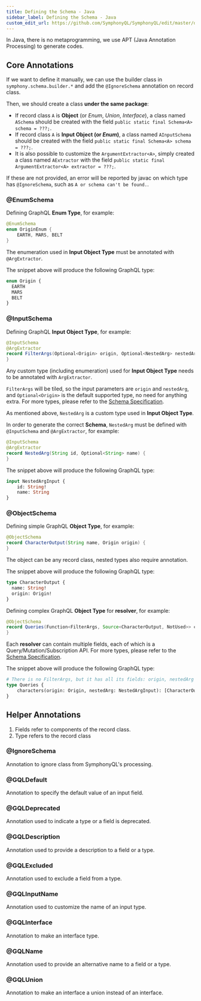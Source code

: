 ```yaml
---
title: Defining the Schema - Java
sidebar_label: Defining the Schema - Java
custom_edit_url: https://github.com/SymphonyQL/SymphonyQL/edit/master/docs/schema-java.md
---
```


In Java, there is no metaprogramming, we use APT (Java Annotation Processing) to generate codes.

## Core Annotations

If we want to define it manually, we can use the builder class in `symphony.schema.builder.*` and add the `@IgnoreSchema` annotation on record class.

Then, we should create a class **under the same package**:
- If record class `A` is **Object** (or *Enum*, *Union*, *Interface*), a class named `ASchema` should be created with the field `public static final Schema<A> schema = ???;`.
- If record class `A` is **Input Object (or *Enum*)**, a class named `AInputSchema` should be created with the field `public static final Schema<A> schema = ???;`.
- It is also possible to customize the `ArgumentExtractor<A>`, simply created a class named `AExtractor` with the field `public static final ArgumentExtractor<A> extractor = ???;`.

If these are not provided, an error will be reported by javac on which type has `@IgnoreSchema`, such as `A or schema can't be found.`.

### @EnumSchema

Defining GraphQL **Enum Type**, for example:
```java
@EnumSchema
enum OriginEnum {
    EARTH, MARS, BELT
}
```

The enumeration used in **Input Object Type** must be annotated with `@ArgExtractor`.

The snippet above will produce the following GraphQL type:
```graphql
enum Origin {
  EARTH
  MARS
  BELT
}
```

### @InputSchema

Defining GraphQL **Input Object Type**, for example:
```java
@InputSchema
@ArgExtractor
record FilterArgs(Optional<Origin> origin, Optional<NestedArg> nestedArg) {
}
```

Any custom type (including enumeration) used for **Input Object Type** needs to be annotated with `ArgExtractor`.

`FilterArgs` will be tiled, so the input parameters are `origin` and `nestedArg`, and `Optional<Origin>` is the default supported type, no need for anything extra. For more types, please refer to the [Schema Specification](schema.md).

As mentioned above, `NestedArg` is a custom type used in **Input Object Type**.

In order to generate the correct **Schema**, `NestedArg` must be defined with `@InputSchema` and `@ArgExtractor`, for example:
```java
@InputSchema
@ArgExtractor
record NestedArg(String id, Optional<String> name) {
}
```

The snippet above will produce the following GraphQL type:
```graphql
input NestedArgInput {
    id: String!
    name: String
}
```

### @ObjectSchema

Defining simple GraphQL **Object Type**, for example:
```java
@ObjectSchema
record CharacterOutput(String name, Origin origin) {
}
```

The object can be any record class, nested types also require annotation.

The snippet above will produce the following GraphQL type:
```graphql
type CharacterOutput {
  name: String!
  origin: Origin!
}
```

Defining complex GraphQL **Object Type** for **resolver**, for example:
```java
@ObjectSchema
record Queries(Function<FilterArgs, Source<CharacterOutput, NotUsed>> characters) {
}
```

Each **resolver** can contain multiple fields, each of which is a Query/Mutation/Subscription API. 
For more types, please refer to the [Schema Specification](schema.md).

The snippet above will produce the following GraphQL type:
```graphql
# There is no FilterArgs, but it has all its fields: origin, nestedArg
type Queries {
    characters(origin: Origin, nestedArg: NestedArgInput): [CharacterOutput!]
}
```

## Helper Annotations

1. Fields refer to components of the record class.
2. Type refers to the record class

### @IgnoreSchema

Annotation to ignore class from SymphonyQL's processing.

### @GQLDefault

Annotation to specify the default value of an input field.

### @GQLDeprecated

Annotation used to indicate a type or a field is deprecated.

### @GQLDescription

Annotation used to provide a description to a field or a type.

### @GQLExcluded

Annotation used to exclude a field from a type.

### @GQLInputName

Annotation used to customize the name of an input type.

### @GQLInterface

Annotation to make an interface type.

### @GQLName

Annotation used to provide an alternative name to a field or a type.

### @GQLUnion

Annotation to make an interface a union instead of an interface.